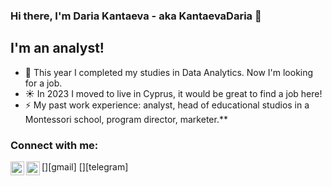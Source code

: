 ### Hi there, I'm Daria Kantaeva - aka KantaevaDaria 👋

## I'm an analyst!
- 🔭 This year I completed my studies in Data Analytics. Now I'm looking for a job.
- ☀️ In 2023 I moved to live in Cyprus, it would be great to find a job here!
- ⚡ My past work experience: analyst, head of educational studios in a Montessori school, program director, marketer.**

### Connect with me:
[<img align="left" alt="daria.kantaeva29@gmail.com" width="22px" src="https://www.pngwing.com/ru/free-png-ahehs" />][gmail]
[<img align="left" alt="https://t.me/kantaevad" width="22px" src="https://www.pngwing.com/ru/free-png-saggv" />][telegram]

<br />
